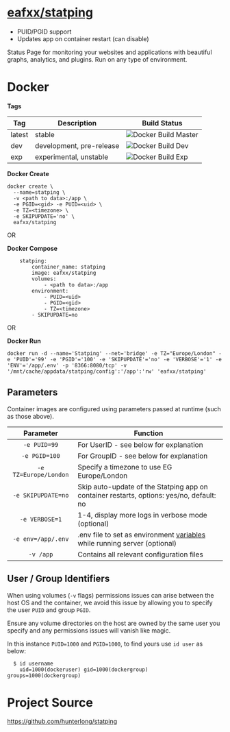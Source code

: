 # [eafxx/statping](https://hub.docker.com/r/eafxx/statping)

- PUID/PGID support
- Updates app on container restart (can disable)

Status Page for monitoring your websites and applications with beautiful graphs, analytics, and plugins. Run on any type of environment.

# Docker

**Tags**

| Tag      | Description                          | Build Status                                                                                                | 
| ---------|--------------------------------------|-------------------------------------------------------------------------------------------------------------|
| latest | stable                 | ![Docker Build Master](https://github.com/elmerfdz/docker-statping/workflows/Docker%20Build%20Master/badge.svg) | 
| dev | development, pre-release      | ![Docker Build Dev](https://github.com/elmerfdz/docker-statping/workflows/Docker%20Build%20Dev/badge.svg)     |
| exp | experimental, unstable        | ![Docker Build Exp](https://github.com/elmerfdz/docker-statping/workflows/Docker%20Build%20Exp/badge.svg)   | 

**Docker Create**

```
docker create \
  --name=statping \
  -v <path to data>:/app \
  -e PGID=<gid> -e PUID=<uid> \
  -e TZ=<timezone> \
  -e SKIPUPDATE='no' \       
  eafxx/statping

```

OR

**Docker Compose**

```
    statping:
        container_name: statping
        image: eafxx/statping
        volumes:
            - <path to data>:/app
        environment:
            - PUID=<uid>
            - PGID=<gid>        
            - TZ=<timezone>
	    - SKIPUPDATE=no
```

OR 

**Docker Run**

```
docker run -d --name='Statping' --net='bridge' -e TZ="Europe/London" -e 'PUID'='99' -e 'PGID'='100' -e 'SKIPUPDATE'='no' -e 'VERBOSE'='1' -e 'ENV'='/app/.env' -p '8366:8080/tcp' -v '/mnt/cache/appdata/statping/config':'/app':'rw' 'eafxx/statping' 

```

## Parameters

Container images are configured using parameters passed at runtime (such as those above). 

| Parameter | Function |
| :----: | --- |
| `-e PUID=99` | For UserID - see below for explanation |
| `-e PGID=100` | For GroupID - see below for explanation |
| `-e TZ=Europe/London` | Specify a timezone to use EG Europe/London |
| `-e SKIPUPDATE=no` | Skip auto-update of the Statping app on container restarts, options: yes/no, default: no |
| `-e VERBOSE=1` | 1-4, display more logs in verbose mode (optional)  |
| `-e env=/app/.env` | .env file to set as environment [variables](https://github.com/hunterlong/statping/wiki/Environment-Variables) while running server (optional) |
| `-v /app` | Contains all relevant configuration files |

## User / Group Identifiers

When using volumes (`-v` flags) permissions issues can arise between the host OS and the container, we avoid this issue by allowing you to specify the user `PUID` and group `PGID`.

Ensure any volume directories on the host are owned by the same user you specify and any permissions issues will vanish like magic.

In this instance `PUID=1000` and `PGID=1000`, to find yours use `id user` as below:

```
  $ id username
    uid=1000(dockeruser) gid=1000(dockergroup) groups=1000(dockergroup)
```

# Project Source
https://github.com/hunterlong/statping
